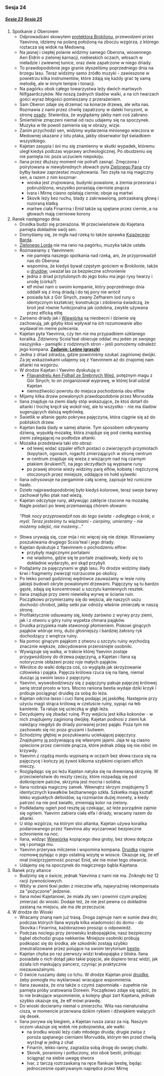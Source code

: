 ### Sesja 24
##### [Sesja 23](#sesja-023) [Sesja 25](#sesja-025)
1. Spotkanie z Oberonem
    - Odprowadzani skowytem [protektora Brokilonu](Bizoktor), przewodzeni przez Yaevinna, idziemy na polanę położoną na zboczu wzgórza, z którego roztacza się widok na Medowną. 
    - Na jasnej i ciepłej polanie widzimy samego Oberona, wiosennego Aen Eldrin o zielonej karnacji, niebieskich oczach, włosach w nieładzie i zwiewnej tunice, oraz dwie zapatrzone w niego driady.
    - To prawdopodobnie jego granie słyszeliśmy poprzedniego dnia na brzegu lasu. Teraz widzimy samo źródło muzyki - zawieszone w powietrzu kilka instrumentów, które zdają się każdy grać tę samą melodię, ale w innym tempie i tonacji.
    - Na pagórku obok całego towarzystwa leży dwóch martwych Nilfgaardczyków. Nie noszą żadnych śladów walki, a na ich twarzach gości wyraz błogości pomieszany z przerażeniem.
    - Sam Oberon zdaje się drzemać na konarze drzewa, ale wita nas. Rozmawia z nami przez chwilę zapatrzony w daleki horyzont, w stronę [osady](Medowna). Stwierdza, że wyglądamy jakby nam coś zabrano. 
    - Śmiertelnie zmęczeni niemal od razu udajemy się na spoczynek. Muzyka w tle powoli zamienia się w obrazy, wizje. 
    - Zanim przychodzi sen, widzimy wydarzenia minionego wieczora w Medownej ukazane z lotu ptaka, jakby obserwator był świadkiem wszystkiego.
    - Kajetan zasypia i śni mu się znamienny w skutki wypadek, któremu uległ kiedyś podczas wyprawy archeologicznej. Po obudzeniu się nie pamięta nic poza uczuciem niepokoju.
    - Ilana przez dłuższy moment nie potrafi zasnąć. Zmęczona i poirytowana w niewybrednych słowach pyta [Zielonego Pana](Oberon) czy byłby łaskaw zaprzestać muzykowania. Ten zsyła na nią magiczny sen, a razem z nim koszmar:
        - wioska jest zrujnowana, budynki powalone, a ziemia przeorana i pobrużdżona, wszystko porastają cierniste pnącza
        - Ivara i Mirnę ciasno oplatają ciernie; oboje są martwi
        - Skovik leży bez ruchu, blady z zakrwawioną, potrzaskaną głową i rozoraną klatką
        - martwe ciała Finarrina i Enid także są spętane przez ciernie, a na głowach mają cierniowe korony
2. Ranek następnego dnia
    - Druidka budzi się przerażona. W przeciwieństwie do Kajetana pamięta dokładnie swój sen.
    - Domyślamy się, że mgła nad rzeką to także sprawka [Książęcego Barda](Oberon).
    - [Zielonego Lorda](Oberon) nie ma rano na pagórku, muzyka także ustała.
    - Rozmawiamy z Yaevinnem:
        - nie pamięta naszego spotkania nad rzeką, ani, że przyprowadził nas do Oberona
        - wspomina, że kiedyś bywał częstym gościem w Brokilonie, także u [druidów](Wioska); uważał las za bezpieczne schronienie
        - jedna z driad przytulonych do jego boku ma jego rysy twarzy i urodę (córka?)
        - elf mówi nam o swoim kompanie, który poprzedniego dnia oddalił się z inną driadą i do tej pory nie wrócił
        - posiada łuk z Gór Sinych, zwany Zefharem (od runy o identycznym kształcie); konstrukcja i zdobienia świadczą, że broń jest równie funkcjonalna jak ozdobna, zwykle używana przez elficką elitę
    - Zarówno driady jak i [Wiewiórka](Yaevinn) są nieobecni i dziwnie się zachowują, jak gdyby ktoś wpływał na ich rozumowanie albo wydawał im nieme polecenia.
    - Kajetan pyta Yaevinna, czy ten nie ma przypadkiem szklanego koralika. Zdziwiony Scoia'teal obiecuje oddać mu jeden ze swojego naszyjnika - pamiątki z rodzinnych stron - jeśli pomożemy odnaleźć jego kompana. **[Zadanie: Leśne igraszki](#z_q13)**
    - Jedna z driad zdradza, gdzie powinniśmy szukać zaginionej dwójki. Za jej wskazówkami udajemy się z Yaevinnem aż do znajomej nam altanki na wzgórzu.
    - W drodze Kajetan i Yaevinn dyskutują o:
        - [Filavandrelu Aen Fidhail ze Srebrnych Wież](Filavandrel), potężnym magu z Gór Sinych; to on zorganizował wyprawę, w której brał udział Kajetan
        - niemożliwości powrotu do miejsca pochodzenia obu elfów
    - Mijamy kilka drzew powalonych prawdopodobnie przez Morvudda
    - Ilana znajduje na ziemi ślady stóp wskazujące, że ktoś dotarł do altanki i trochę kręcił się wokół niej, ale to wszystko - nie ma śladów sugerujących dalszą wędrówkę.
    - Świetlik w altanie gęsto pokrywa pajęczyna, która ciągnie się aż do pobliskich drzew.
    - Kajetan bada ślady w samej altanie. Tym sposobem odkrywamy dziwną, wypukłą mozaikę, która znajduje się pod cienką warstwą ziemi zalegającej na podłodze altanki.
    - Mozaika przedstawia taki oto obraz:
        - od lewej widać szpaler elfich postaci o zwierzęcych przymiotach (kopytach, ogonach, rogach) zmierzających w stronę centrum
        - w centrum znajduje się wieża z wiszącym nad nią czarnym ptakiem (krukiem?), na jego skrzydłach są wypisane runy
        - po prawej stronie wieży widzimy parę elfów, kobietę i mężczyznę otoczonych przez mniejsze, oddające im hołd sylwetki
    - Ilana odrysowuje na pergaminie całą scenę, zapisuje też runiczne hasło. 
    - Dzieło najprawdopodobniej było kiedyś kolorowe, teraz swoje barwy zachował tylko ptak nad wieżą.
    - Kajetan odczytuje runy, aktywując zaklęcie rzucone na mozaikę. Nagle postaci po lewej przemawiają chórem słowami:<br/><br/>
                *"Ptak nocy przyprowadził nas do tego świata - odległego o krok, o myśl. Teraz jesteśmy tu więźniami - cierpimy, umieramy - nie możemy odejść, nie możemy..."*<br/><br/>
    - Słowa urywają się, czar mija i nic więcej się nie dzieje. Wznawiamy poszukiwania drugiego Scoia'teal i jego driady.
    - Kajetan dyskutuje z Yaevinnem o pochodzeniu elfów: 
        - przybyły magicznymi portalami
        - nie wiadomo, gdzie się te portale znajdowały, kiedy się to dokładnie wydarzyło, ani skąd przybyli
    - Podążamy za pajęczynami w głąb lasu. Po drodze widzimy ślady krwi i fragmenty zwierząt rozrzucone po okolicy.
    - Po lekko ponad godzinnej wędrówce zauważamy w lesie ruiny jakiejś budowli okryte powalonymi drzewami. Pajęczyny są tu bardzo gęste, zdają się koncentrować u szczytu kamiennych resztek.
    - Ilana znajduje przy ziemi niewielką wyrwę w ścianie ruin. Początkowo przymierzamy się do wejścia, ale naszych uszu dochodzi chrobot, jakby setki par odnóży właśnie zmierzały w naszą stronę.
    - Profilaktycznie odsuwamy się, kiedy zarówno z wyrwy przy ziemi, jak i z otworu u góry ruiny wypełza chmara pająków.
    - Druidka przypieka małe stawonogi płomieniem. Piskowi ginących pająków wtóruje inny, dużo głośniejszy i bardziej żałosny ryk dochodzący z wnętrza ruiny.
    - Na pomoc ginącym pająkom z otworu u szczytu ruiny wychodzą znacznie większe, zdecydowanie przerośnięte osobniki.
    - Wywiązuje się walka, w trakcie której Yaevinn zostaje przygwożdżony do drzewa pajęczyną, a Kajetan i Ilana są notorycznie obłażeni przez roje małych pająków.
    - Wkrótce do walki dołącza coś, co wygląda jak skrzyżowanie człowieka i pająka. Pajęcza królowa rzuca się na Ilanę, niemal dusząc ją swoim lasso z pajęczyny.
    - Yaevinn, wyswobodziwszy się z pajęczyny pakuje pajęczej królowej serię strzał prosto w tors. Mocno raniona bestia wydaje dziki krzyk i próbuje pociągnąć druidkę za sobą do leża.
    - Kajetan odcina lasso i cuci Ilanę podając jej jaskółkę. Następnie przy użyciu magii strąca królową w czeluście ruiny, sypiąc na łeb kamienie. Ta ratuje się ucieczką w głąb leża.
    - Decydujemy się zbadać ruinę. Przy wejściu jest kilka kokonów - w nich znajdujemy zaginioną dwójkę. Kajetan podnosi z ziemi łuk należący niegdyś do driady porwanej przez pająki. Poza tym nie zachowało się nic poza gruzami i butwem.
    - Schodzimy głębiej w poszukiwaniu uciekającej pajęczycy. Znajdujemy ją pożywiającą się własnymi jajami. Jaja te są ciasno oplecione przez cierniste pnącza, które jednak zdają się nie robić im krzywdy.
    - Yaevinn z rządzą mordu wypisaną w oczach bez słowa rzuca się na pajęczycę i kończy jej żywot kilkoma szybkimi cięciami elfich mieczy.
    - Rozglądając się po leżu Kajetan natyka się na drewnianą skrzynię. W przeciwieństwie do reszty rzeczy, które rozpadają się pod dotknięciem palców, skrzynia jest mocna i solidna.
    - Ilana rozbraja magiczny zamek. Wewnątrz skrzyni znajdujemy 5 identycznych kawałków bezbarwnego szkła. Szkiełka mają kształt lekko wypukłych deltoidów, są rozmiarów dużej monety, a kiedy patrzeć na nie pod światło, zmieniają kolor na zielony.
    - Podkładamy ogień pod resztę jaj czekając, aż leże porządnie zajmie się ogniem. Yaevinn zabiera ciała elfa i driady, wracamy razem do altanki.
    - U stóp wzgórza, na którym stoi altanka, Kajetan używa koralika podarowanego przez Yaevinna aby wyczarować bezpieczne schronienie na noc.
    - Ilana, widząc [Wiewiórkę](Yaevinn) kopiącego dwa groby, bez słowa dołącza się i pomaga mu.
    - Yaevinn przerywa milczenie i wspomina kompana. [Druidka](Ilana) ciągnie rozmowę pytając o jego ostatnią wizytę w wiosce. Okazuje się, że elf miał (nie)przyjemność poznać Enid, ale nie mówi tego otwarcie.
    - Udajemy się na spoczynek do magicznego bąbla Kajetana.
3. Ranek przy altance
    - Budzimy się o świcie, jednak Yaevinna z nami nie ma. Zniknęło też 12 racji żywnościowych.
    - Wbity w ziemi tkwi jeden z mieczów elfa, najwyraźniej rekompensata za "pożyczone" jedzenie.
    - Ilana mówi Kajetanowi, że miała zły sen i powinni czym prędzej zmierzać do wioski. Dodaje też, że nie jest pewna co dokładnie zastaną na miejscu, ale ma złe przeczucie.
4. W drodze do Wioski
    - Wracamy znaną nam już trasą. Droga zajmuje nam w sumie dwa dni, podczas których Ilana wysyła kilka wiadomości do domu - do Skovika i Finarrina, każdorazowo prosząc o odpowiedź.
    - Podczas noclegu przy żerowisku krabopająków, nasz bezpieczny bąbel obchodzi grupa nekkerów. Mniejsze osobniki próbują podkopać się do środka, ale szkodniki zostają szybko zneutralizowane przez polujące na swoim terytorium [bestie](Krabopajak).
    - Kajetan chyba po raz pierwszy widzi krabopająka z bliska. Ilana posiadała o nich dotąd jako takie pojęcie, ale dopiero teraz widzi, jak działa ich maskujący pancerz, czyniąc je praktycznie niezauważalnymi.
    - O świcie ruszamy dalej co tchu. W drodze Kajetan prosi [druidkę](Ilana), żeby pomogła mu wyklarować wracające wspomnienia.
    - Ilana zauważa, że ona także o czymś zapomniała - zupełnie nie pamięta próby uratowania Doreein. Początkowo zdaje się sądzić, że to nie brakujące wspomnienie, a kolejny głupi żart Kajetana, jednak szybko okazuje się, że elf mówi prawdę.
    - Do wioski docieramy niemal o zmierzchu. Wita nas nienaturalna cisza, w momencie przerwana dzikim rykiem i dźwiękiem walących się desek.
    - Ilana porywa się biegiem, a Kajetan rusza zaraz za nią. Naszym oczom ukazuje się widok nie pobojowiska, ale walki:
        - na środku wioski leży ciało młodego druida; drugie zwisa z poroża spętanego cierniami Morvudda, którym ten przed chwilą wyrżnął w jedną z chat
        - Finarrin, lekko ranny, zagradza sobą drogę do swojej chatki.
        - Skovik, poraniony i potłuczony, stoi obok bestii, próbując ściągnąć na siebie uwagę stwora
        - Ivar, z tarczą roztrzaskaną na ręce flankuje bestię, będąc jednocześnie opatrywanym naprędce przez Mirnę